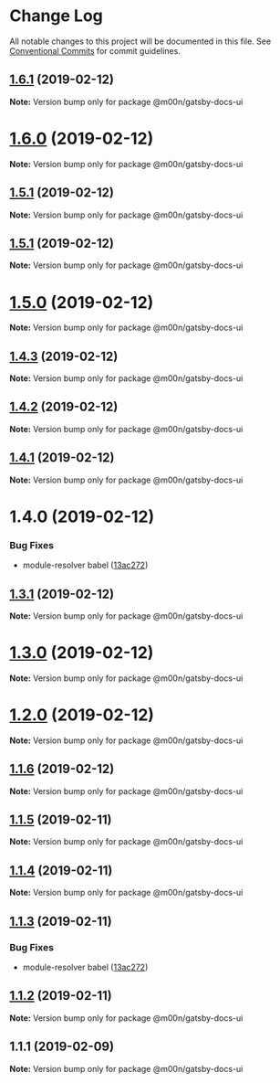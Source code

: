 # Change Log

All notable changes to this project will be documented in this file.
See [Conventional Commits](https://conventionalcommits.org) for commit guidelines.

## [1.6.1](https://github.com/6stars/gatsby-docs/compare/@m00n/gatsby-docs-ui@1.6.0...@m00n/gatsby-docs-ui@1.6.1) (2019-02-12)

**Note:** Version bump only for package @m00n/gatsby-docs-ui

# [1.6.0](https://github.com/6stars/gatsby-docs/compare/@m00n/gatsby-docs-ui@1.5.1...@m00n/gatsby-docs-ui@1.6.0) (2019-02-12)

**Note:** Version bump only for package @m00n/gatsby-docs-ui

## [1.5.1](https://github.com/6stars/gatsby-docs/compare/@m00n/gatsby-docs-ui@1.5.1...@m00n/gatsby-docs-ui@1.5.1) (2019-02-12)

**Note:** Version bump only for package @m00n/gatsby-docs-ui

## [1.5.1](https://github.com/6stars/gatsby-docs/compare/@m00n/gatsby-docs-ui@1.5.0...@m00n/gatsby-docs-ui@1.5.1) (2019-02-12)

**Note:** Version bump only for package @m00n/gatsby-docs-ui

# [1.5.0](https://github.com/6stars/gatsby-docs/compare/@m00n/gatsby-docs-ui@1.4.3...@m00n/gatsby-docs-ui@1.5.0) (2019-02-12)

**Note:** Version bump only for package @m00n/gatsby-docs-ui

## [1.4.3](https://github.com/6stars/gatsby-docs/compare/@m00n/gatsby-docs-ui@1.4.2...@m00n/gatsby-docs-ui@1.4.3) (2019-02-12)

**Note:** Version bump only for package @m00n/gatsby-docs-ui

## [1.4.2](https://github.com/6stars/gatsby-docs/compare/@m00n/gatsby-docs-ui@1.4.1...@m00n/gatsby-docs-ui@1.4.2) (2019-02-12)

**Note:** Version bump only for package @m00n/gatsby-docs-ui

## [1.4.1](https://github.com/6stars/gatsby-docs/compare/@m00n/gatsby-docs-ui@1.3.1...@m00n/gatsby-docs-ui@1.4.1) (2019-02-12)

**Note:** Version bump only for package @m00n/gatsby-docs-ui

# 1.4.0 (2019-02-12)

### Bug Fixes

- module-resolver babel ([13ac272](https://github.com/6stars/gatsby-docs/commit/13ac272))

## [1.3.1](https://github.com/6stars/gatsby-docs/compare/@m00n/gatsby-docs-ui@1.3.0...@m00n/gatsby-docs-ui@1.3.1) (2019-02-12)

**Note:** Version bump only for package @m00n/gatsby-docs-ui

# [1.3.0](https://github.com/6stars/gatsby-docs/compare/@m00n/gatsby-docs-ui@1.2.0...@m00n/gatsby-docs-ui@1.3.0) (2019-02-12)

**Note:** Version bump only for package @m00n/gatsby-docs-ui

# [1.2.0](https://github.com/6stars/gatsby-docs/compare/@m00n/gatsby-docs-ui@1.1.6...@m00n/gatsby-docs-ui@1.2.0) (2019-02-12)

**Note:** Version bump only for package @m00n/gatsby-docs-ui

## [1.1.6](https://github.com/6stars/gatsby-docs/compare/@m00n/gatsby-docs-ui@1.1.5...@m00n/gatsby-docs-ui@1.1.6) (2019-02-12)

**Note:** Version bump only for package @m00n/gatsby-docs-ui

## [1.1.5](https://github.com/6stars/gatsby-docs/compare/@m00n/gatsby-docs-ui@1.1.4...@m00n/gatsby-docs-ui@1.1.5) (2019-02-11)

**Note:** Version bump only for package @m00n/gatsby-docs-ui

## [1.1.4](https://github.com/6stars/gatsby-docs/compare/@m00n/gatsby-docs-ui@1.1.3...@m00n/gatsby-docs-ui@1.1.4) (2019-02-11)

**Note:** Version bump only for package @m00n/gatsby-docs-ui

## [1.1.3](https://github.com/6stars/gatsby-docs/compare/@m00n/gatsby-docs-ui@1.1.2...@m00n/gatsby-docs-ui@1.1.3) (2019-02-11)

### Bug Fixes

- module-resolver babel ([13ac272](https://github.com/6stars/gatsby-docs/commit/13ac272))

## [1.1.2](https://github.com/6stars/gatsby-docs/compare/@m00n/gatsby-docs-ui@1.1.1...@m00n/gatsby-docs-ui@1.1.2) (2019-02-11)

**Note:** Version bump only for package @m00n/gatsby-docs-ui

## 1.1.1 (2019-02-09)

**Note:** Version bump only for package @m00n/gatsby-docs-ui
